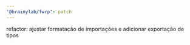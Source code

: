 ```yaml
---
'@brainylab/fwrp': patch
---
```


refactor: ajustar formatação de importações e adicionar exportação de tipos
